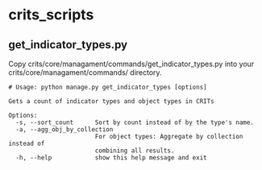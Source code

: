 # crits_scripts

## get_indicator_types.py

Copy crits/core/managament/commands/get_indicator_types.py into your crits/core/managament/commands/ directory.

```
# Usage: python manage.py get_indicator_types [options]

Gets a count of indicator types and object types in CRITs

Options:
  -s, --sort_count      Sort by count instead of by the type's name.
  -a, --agg_obj_by_collection
                        For object types: Aggregate by collection instead of
                        combining all results.
  -h, --help            show this help message and exit

```
